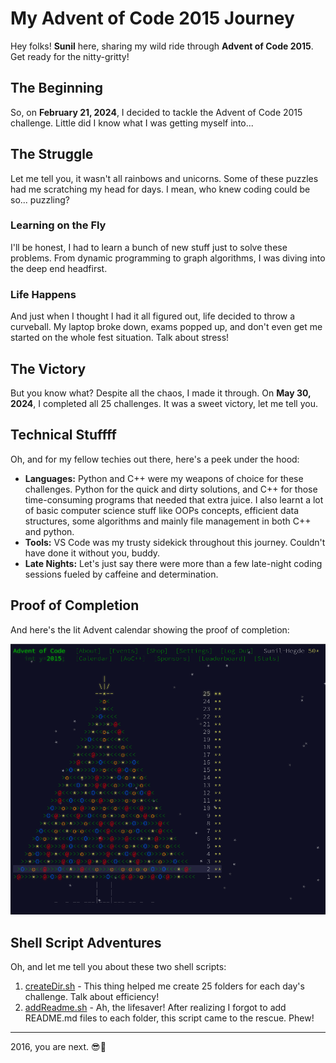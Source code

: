 # My Advent of Code 2015 Journey

Hey folks! **Sunil** here, sharing my wild ride through **Advent of Code 2015**. Get ready for the nitty-gritty!

## The Beginning

So, on **February 21, 2024**, I decided to tackle the Advent of Code 2015 challenge. Little did I know what I was getting myself into...

## The Struggle

Let me tell you, it wasn't all rainbows and unicorns. Some of these puzzles had me scratching my head for days. I mean, who knew coding could be so... puzzling?

### Learning on the Fly

I'll be honest, I had to learn a bunch of new stuff just to solve these problems. From dynamic programming to graph algorithms, I was diving into the deep end headfirst.

### Life Happens

And just when I thought I had it all figured out, life decided to throw a curveball. My laptop broke down, exams popped up, and don't even get me started on the whole fest situation. Talk about stress!

## The Victory

But you know what? Despite all the chaos, I made it through. On **May 30, 2024**, I completed all 25 challenges. It was a sweet victory, let me tell you.

## Technical Stuffff

Oh, and for my fellow techies out there, here's a peek under the hood:

- **Languages:** Python and C++ were my weapons of choice for these challenges. Python for the quick and dirty solutions, and C++ for those time-consuming programs that needed that extra juice. I also learnt a lot of basic computer science stuff like OOPs concepts, efficient data structures, some algorithms and mainly file management in both C++ and python.
- **Tools:** VS Code was my trusty sidekick throughout this journey. Couldn't have done it without you, buddy.
- **Late Nights:** Let's just say there were more than a few late-night coding sessions fueled by caffeine and determination.

## Proof of Completion

And here's the lit Advent calendar showing the proof of completion:

![Lit Advent Calendar](https://github.com/Sunil-Hegde/AdventOfCode/blob/main/2015/idk%5CnRequired_stuff%3F/yayyFullyLitAdventCalender.png?raw=true)

## Shell Script Adventures

Oh, and let me tell you about these two shell scripts:

1. [createDir.sh](https://github.com/Sunil-Hegde/AdventOfCode/blob/main/2015/idk%5CnRequired_stuff%3F/addReadme.sh) - This thing helped me create 25 folders for each day's challenge. Talk about efficiency!
2. [addReadme.sh](https://github.com/Sunil-Hegde/AdventOfCode/blob/main/2015/idk%5CnRequired_stuff%3F/createDir.sh) - Ah, the lifesaver! After realizing I forgot to add README.md files to each folder, this script came to the rescue. Phew!

---
2016, you are next. 😎🚀
